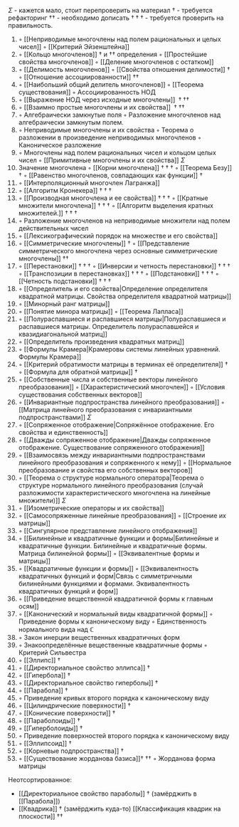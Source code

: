   $\Sigma$ - кажется мало, стоит перепроверить на материал
  $\dagger$ - требуется рефакторинг
  $\dagger\dagger$ - необходимо дописать
  $\dagger\dagger\dagger$ - требуется проверить на правильность.

1. ◦ [[Неприводимые многочлены над полем рациональных и целых чисел]]
   ◦ [[Критерий Эйзенштейна]]
2. ◦ [[Кольцо многочленов]]  $\dagger$ и $\dagger$$\dagger$ определения
   ◦ [[Простейшие свойства многочленов]]
   ◦ [[Деление многочленов с остатком]]
3. ◦ [[Делимость многочленов]]
   ◦ [[Свойства отношения делимости]]  $\dagger$
   ◦ [[Отношение ассоциированности]] $\dagger$$\dagger$ 
4. ◦ [[Наибольший общий делитель многочленов]]
   ◦ [[Теорема существования]]
   ◦ Ассоциированность НОД
5. ◦ [[Выражение НОД через исходные многочлены]] ${} \dagger\dagger\dagger$
6. ◦ [[Взаимно простые многочлены и их свойства]] ${} \dagger\dagger\dagger$
7. ◦ Алгебраически замкнутые поля
   ◦ Разложение многочленов над алгебраически замкнутым полем.
8. ◦ Неприводимые многочлены и их свойства
   ◦ Теорема о разложении в произведение неприводимых многочленов
   ◦ Каноническое разложение
9. ◦ Многочлены над полем рациональных чисел и кольцом целых чисел
   ◦ [[Примитивные многочлены и их свойства]] $\Sigma$
10. Значение многочлена
    ◦ [[Корни многочлена]] $\dagger\dagger\dagger$
    ◦ [[Теорема Безу]] $\dagger$
    ◦ [[Равенство многочленов, совпадающих как функции]] $\dagger$
11. ◦ [[Интерполяционный многочлен Лагранжа]]
12. ◦ [[Алгоритм Кронекера]] $\dagger\dagger\dagger$
13. ◦ [[Производная многочлена и ее свойства]] $\dagger\dagger\dagger$
    ◦ [[Кратные множители многочлена]] $\dagger\dagger\dagger$
    ◦ [[Алгоритм выделения кратных множителей.]] $\dagger\dagger\dagger$
14. ◦ Разложение многочленов на неприводимые множители над полем действительных чисел
15. ◦ [[Лексикографический порядок на множестве  и его свойства]]
16. ◦ [[Симметрические многочлены]] $\dagger$
    ◦ [[Представление симметрического многочлена через основные симметрические многочлены]] $\dagger$$\dagger$
17. ◦ [[Перестановки]] $\dagger\dagger\dagger$
    ◦ [[Инверсии и четность перестановки]] $\dagger\dagger\dagger$
    ◦ [[Транспозиции в перестановках]] $\dagger\dagger\dagger$
    ◦ [[Подстановки]] $\dagger\dagger\dagger$
    ◦ [[Четность подстановки]] $\dagger\dagger\dagger$
18. ◦ [[Определитель и его свойства|Определение определителя квадратной матрицы. Свойства определителя квадратной матрицы]]
19. ◦ [[Минорный ранг матрицы]]
20. ◦ [[Понятие минора матрицы]]
    ◦ [[Теорема Лапласа]]
21. ◦ [[Полураспавшиеся и распавшиеся матрицы|Полураспавшиеся и распавшиеся матрицы. Определитель полураспавшейся и квазидиагональной матриц]]
22. ◦ [[Определитель произведения квадратных матриц]]
23. ◦ [[Формулы Крамера|Крамеровы системы линейных уравнений. Формулы Крамера]]
24. ◦ [[Критерий обратимости матрицы в терминах её определителя]] $\dagger$
    ◦ [[Формула для обратной матрицы]]  $\dagger$
25. ◦ [[Собственные числа и собственные векторы линейного преобразования]]
    ◦ [[Характеристический многочлен]]
    ◦ [[Условия существования собственных векторов]]
26. ◦ [[Инвариантные подпространства линейного преобразования]]
    ◦ [[Матрица линейного преобразования с инвариантными подпространствами]] $\Sigma$
27. ◦ [[Сопряженное отображение|Сопряжённое отображение. Его свойства и единственность]]
28. ◦ [[Дважды сопряженное отображение|Дважды сопряженное отображение. Существование сопряженного отображения]]
29. ◦ [[Взаимосвязь между инвариантными подпространствами линейного преобразования и сопряженного к нему]]
    ◦ [[Нормальное преобразование и свойства его собственных векторов]]
30. ◦ [[Теорема о структуре нормального оператора|Теорема о структуре нормального линейного преобразования (случай разложимости характеристического многочлена на линейные множители)]] $\Sigma$
31. ◦ [[Изометрические операторы и их свойства]]
32. ◦ [[Самосопряженные линейные преобразования]]
    ◦ [[Строение их матрицы]]
33. ◦ [[Сингулярное представление линейного отображения]]
34. ◦ [[Билинейные и квадратичные функции и формы|Билинейные и квадратичные функции. Билинейные и квадратичные формы. Матрица билинейной формы]]
    ◦ [[Эквивалентные формы и матрицы]]
35. ◦ [[Квадратичные функции и формы]]
    ◦ [[Эквивалентность квадратичных функций и форм|Связь с симметричными билинейными функциями и формами. Эквивалентность квадратичных функций и форм]]
36. ◦ [[Приведение вещественной квадратичной формы к главным осям]]
37. ◦ [[Канонический и нормальный виды квадратичной формы]]
    ◦ Приведение формы к каноническому виду
    ◦ Единственность нормального вида над $\mathbb{C}$
38. ◦ Закон инерции вещественных квадратичных форм
39. ◦ Знакоопределённые вещественные квадратичные формы
    ◦ Критерий Сильвестра
40. ◦ [[Эллипс]] $\dagger$
41. ◦ [[Директориальное свойство эллипса]] $\dagger$
42. ◦ [[Гипербола]] $\dagger$
43. ◦ [[Директориальное свойство гиперболы]] $\dagger$
44. ◦ [[Парабола]] $\dagger$
45. ◦ Приведение кривых второго порядка к каноническому виду
46. ◦ [[Цилиндрические поверхности]] $\dagger$
47. ◦ [[Конические поверхности]] $\dagger$
48. ◦ [[Параболоиды]] $\dagger$
49. ◦ [[Гиперболоиды]] $\dagger$
50. ◦ Приведение поверхностей второго порядка к каноническому виду
51. ◦ [[Эллипсоид]] $\dagger$
52. ◦ [[Корневые подпространства]] ${} \dagger$
53. ◦ [[Существование жорданова базиса]]${} \dagger$ ${} \dagger$${} \dagger$
    ◦ Жорданова форма матрицы

Неотсортированное:
- [[Директориальное свойство параболы]]  $\dagger$ (замёрджить в [[Парабола]])
- [[Квадрика]] $\dagger$ (замёрджить куда-то)
  [[Классификация квадрик на плоскости]] $\dagger$$\dagger$
